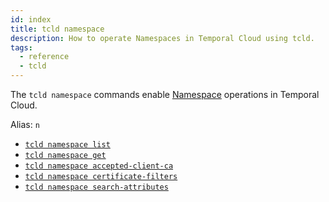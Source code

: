 ```yaml
---
id: index
title: tcld namespace
description: How to operate Namespaces in Temporal Cloud using tcld.
tags:
  - reference
  - tcld
---
```


The `tcld namespace` commands enable [Namespace](/concepts/what-is-a-namespace) operations in Temporal Cloud.

Alias: `n`

- [`tcld namespace list`](/cloud/tcld/namespace/list)
- [`tcld namespace get`](/cloud/tcld/namespace/get)
- [`tcld namespace accepted-client-ca`](/cloud/tcld/namespace/accepted-client-ca)
- [`tcld namespace certificate-filters`](/cloud/tcld/namespace/certificate-filters)
- [`tcld namespace search-attributes`](/cloud/tcld/namespace/search-attributes)
